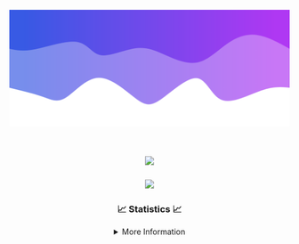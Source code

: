 ![Header](./IMG_4001.png)
<div align="center">

<h1 align="center">
  <a href="https://git.io/typing-svg">
    <img src="https://readme-typing-svg.herokuapp.com/?lines=Welcome+to+my+profile!+👋;JavaScript+developer.;&center=true&size=25">
  </a>
</h1>

<p align="center">
  <img src="https://lanyard.cnrad.dev/api/624702585596805130" />
</p>

### 📈 Statistics 📈
<details>
    <summary>More Information</summary>
    <br/>

<!--START_SECTION:waka-->
![Code Time](http://img.shields.io/badge/Code%20Time-10%20hrs%2012%20mins-blue)

![Profile Views](http://img.shields.io/badge/Profile%20Views-0-blue)

**🐱 My GitHub Data** 

> 📦 1.0 kB Used in GitHub's Storage 
 > 
> 🏆 23 Contributions in the Year 2023
 > 
> 🚫 Not Opted to Hire
 > 
> 📜 5 Public Repositories 
 > 
> 🔑 1 Private Repositories 
 > 
**I'm an Early 🐤** 

```text
🌞 Morning                126 commits         █████░░░░░░░░░░░░░░░░░░░░   20.66 % 
🌆 Daytime                233 commits         ██████████░░░░░░░░░░░░░░░   38.20 % 
🌃 Evening                225 commits         █████████░░░░░░░░░░░░░░░░   36.89 % 
🌙 Night                  26 commits          █░░░░░░░░░░░░░░░░░░░░░░░░   04.26 % 
```
📅 **I'm Most Productive on Thursday** 

```text
Monday                   104 commits         ████░░░░░░░░░░░░░░░░░░░░░   17.05 % 
Tuesday                  73 commits          ███░░░░░░░░░░░░░░░░░░░░░░   11.97 % 
Wednesday                114 commits         █████░░░░░░░░░░░░░░░░░░░░   18.69 % 
Thursday                 129 commits         █████░░░░░░░░░░░░░░░░░░░░   21.15 % 
Friday                   62 commits          ███░░░░░░░░░░░░░░░░░░░░░░   10.16 % 
Saturday                 61 commits          ██░░░░░░░░░░░░░░░░░░░░░░░   10.00 % 
Sunday                   67 commits          ███░░░░░░░░░░░░░░░░░░░░░░   10.98 % 
```


📊 **This Week I Spent My Time On** 

```text
🕑︎ Time Zone: America/New_York

💬 Programming Languages: 
No Activity Tracked This Week

🔥 Editors: 
No Activity Tracked This Week

🐱‍💻 Projects: 
No Activity Tracked This Week

💻 Operating System: 
No Activity Tracked This Week
```

**I Mostly Code in Java** 

```text
Java                     16 repos            █████████████████████░░░░   84.21 % 
JavaScript               2 repos             ███░░░░░░░░░░░░░░░░░░░░░░   10.53 % 
C++                      1 repo              █░░░░░░░░░░░░░░░░░░░░░░░░   05.26 % 
```



**Timeline**

![Lines of Code chart](https://raw.githubusercontent.com/DevDipin/DevDipin/main/assets/bar_graph.png)


 Last Updated on 02/10/2023 01:44:48 UTC
<!--END_SECTION:waka-->

![Footer](./IMG_4002.png)